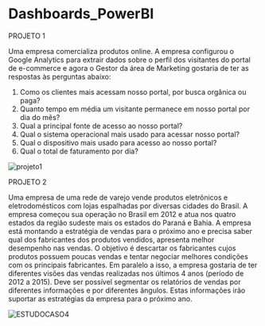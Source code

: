# Dashboards_PowerBI

PROJETO 1

Uma empresa comercializa produtos online. A empresa configurou o Google Analytics para extrair dados sobre o perfil dos visitantes do portal de e-commerce e agora o Gestor da área de Marketing gostaria de ter as respostas às perguntas abaixo:
1. Como os clientes mais acessam nosso portal, por busca orgânica ou paga?
2. Quanto tempo em média um visitante permanece em nosso portal por dia do mês?
3. Qual a principal fonte de acesso ao nosso portal?
4. Qual o sistema operacional mais usado para acessar nosso portal?
5. Qual o dispositivo mais usado para acesso ao nosso portal?
6. Qual o total de faturamento por dia?

![projeto1](https://user-images.githubusercontent.com/18504119/126562419-5efb38a9-fcd7-4e6a-ad53-21bce48cb5a3.png)

PROJETO 2

Uma empresa de uma rede de varejo vende produtos eletrônicos e eletrodomésticos com lojas espalhadas por diversas cidades do Brasil. A empresa começou sua operação no Brasil em 2012 e atua nos quatro estados da região sudeste mais os estados do Paraná e Bahia.
A empresa está montando a estratégia de vendas para o próximo ano e precisa saber qual dos fabricantes dos produtos vendidos, apresenta melhor desempenho nas vendas. O objetivo é
descartar os fabricantes cujos produtos possuem poucas vendas e tentar negociar melhores condições com os principais fabricantes.
Em paralelo a isso, a empresa gostaria de ter diferentes visões das vendas realizadas nos últimos 4 anos (período de 2012 a 2015). Deve ser possível segmentar os relatórios de vendas por diferentes informações e por diferentes ângulos. Estas informações irão suportar as estratégias da empresa para o próximo ano.

![ESTUDOCASO4](https://user-images.githubusercontent.com/18504119/126563372-a07e6d17-7929-412e-acfb-2729f4c3e5f2.png)


